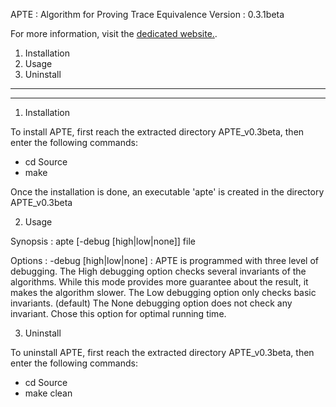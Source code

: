 APTE : Algorithm for Proving Trace Equivalence
Version : 0.3.1beta

For more information, visit the [dedicated website.](http://projects.lsv.ens-cachan.fr/APTE/).


1) Installation
2) Usage 
3) Uninstall

********************************
********************************

1) Installation

To install APTE, first reach the extracted directory APTE_v0.3beta, then enter the following commands:

- cd Source
- make

Once the installation is done, an executable 'apte' is created in the directory APTE_v0.3beta

2) Usage

Synopsis :
      apte [-debug [high|low|none]] file

Options :
      -debug [high|low|none] : APTE is programmed with three level of debugging.
          The High debugging option checks several invariants of the algorithms.
          While this mode provides more guarantee about the result, it makes the
          algorithm slower.
          The Low debugging option only checks basic invariants. (default) 
          The None debugging option does not check any invariant. Chose this option
          for optimal running time.

3) Uninstall

To uninstall APTE, first reach the extracted directory APTE_v0.3beta, then enter the following commands:

- cd Source
- make clean
